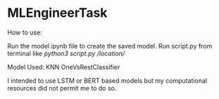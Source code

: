 # MLEngineerTask

How to use:

Run the model.ipynb file to create the saved model. Run script.py from terminal like <i> python3 script.py /location/ </i>

Model Used: KNN OneVsRestClassifier

I intended to use LSTM or BERT based models but my computational resources did not permit me to do so.
